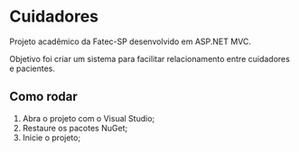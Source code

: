# Cuidadores
Projeto acadêmico da Fatec-SP desenvolvido em ASP.NET MVC.

Objetivo foi criar um sistema para facilitar relacionamento entre cuidadores e pacientes.

## Como rodar

1. Abra o projeto com o Visual Studio;
2. Restaure os pacotes NuGet;
3. Inicie o projeto;